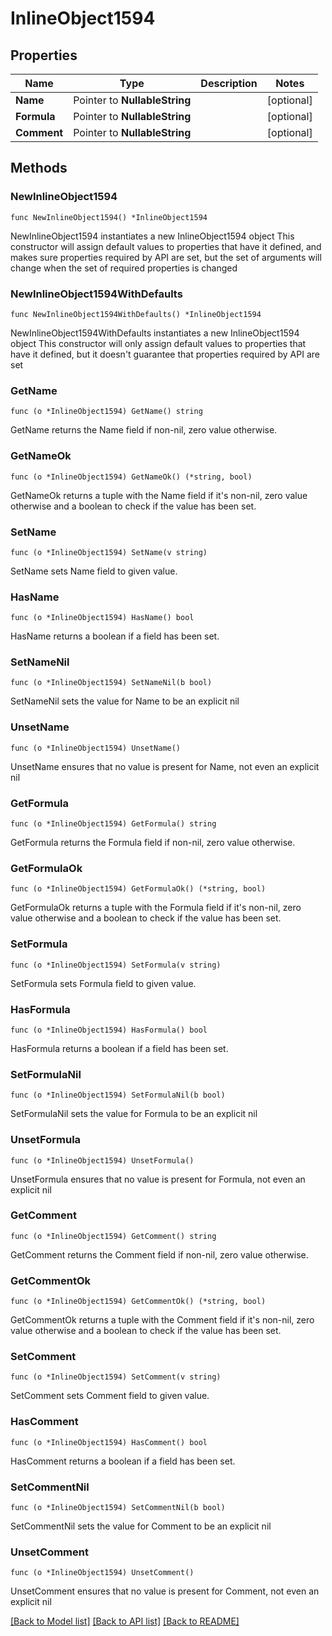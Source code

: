 # InlineObject1594

## Properties

Name | Type | Description | Notes
------------ | ------------- | ------------- | -------------
**Name** | Pointer to **NullableString** |  | [optional] 
**Formula** | Pointer to **NullableString** |  | [optional] 
**Comment** | Pointer to **NullableString** |  | [optional] 

## Methods

### NewInlineObject1594

`func NewInlineObject1594() *InlineObject1594`

NewInlineObject1594 instantiates a new InlineObject1594 object
This constructor will assign default values to properties that have it defined,
and makes sure properties required by API are set, but the set of arguments
will change when the set of required properties is changed

### NewInlineObject1594WithDefaults

`func NewInlineObject1594WithDefaults() *InlineObject1594`

NewInlineObject1594WithDefaults instantiates a new InlineObject1594 object
This constructor will only assign default values to properties that have it defined,
but it doesn't guarantee that properties required by API are set

### GetName

`func (o *InlineObject1594) GetName() string`

GetName returns the Name field if non-nil, zero value otherwise.

### GetNameOk

`func (o *InlineObject1594) GetNameOk() (*string, bool)`

GetNameOk returns a tuple with the Name field if it's non-nil, zero value otherwise
and a boolean to check if the value has been set.

### SetName

`func (o *InlineObject1594) SetName(v string)`

SetName sets Name field to given value.

### HasName

`func (o *InlineObject1594) HasName() bool`

HasName returns a boolean if a field has been set.

### SetNameNil

`func (o *InlineObject1594) SetNameNil(b bool)`

 SetNameNil sets the value for Name to be an explicit nil

### UnsetName
`func (o *InlineObject1594) UnsetName()`

UnsetName ensures that no value is present for Name, not even an explicit nil
### GetFormula

`func (o *InlineObject1594) GetFormula() string`

GetFormula returns the Formula field if non-nil, zero value otherwise.

### GetFormulaOk

`func (o *InlineObject1594) GetFormulaOk() (*string, bool)`

GetFormulaOk returns a tuple with the Formula field if it's non-nil, zero value otherwise
and a boolean to check if the value has been set.

### SetFormula

`func (o *InlineObject1594) SetFormula(v string)`

SetFormula sets Formula field to given value.

### HasFormula

`func (o *InlineObject1594) HasFormula() bool`

HasFormula returns a boolean if a field has been set.

### SetFormulaNil

`func (o *InlineObject1594) SetFormulaNil(b bool)`

 SetFormulaNil sets the value for Formula to be an explicit nil

### UnsetFormula
`func (o *InlineObject1594) UnsetFormula()`

UnsetFormula ensures that no value is present for Formula, not even an explicit nil
### GetComment

`func (o *InlineObject1594) GetComment() string`

GetComment returns the Comment field if non-nil, zero value otherwise.

### GetCommentOk

`func (o *InlineObject1594) GetCommentOk() (*string, bool)`

GetCommentOk returns a tuple with the Comment field if it's non-nil, zero value otherwise
and a boolean to check if the value has been set.

### SetComment

`func (o *InlineObject1594) SetComment(v string)`

SetComment sets Comment field to given value.

### HasComment

`func (o *InlineObject1594) HasComment() bool`

HasComment returns a boolean if a field has been set.

### SetCommentNil

`func (o *InlineObject1594) SetCommentNil(b bool)`

 SetCommentNil sets the value for Comment to be an explicit nil

### UnsetComment
`func (o *InlineObject1594) UnsetComment()`

UnsetComment ensures that no value is present for Comment, not even an explicit nil

[[Back to Model list]](../README.md#documentation-for-models) [[Back to API list]](../README.md#documentation-for-api-endpoints) [[Back to README]](../README.md)


